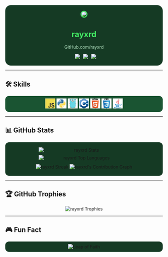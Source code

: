 <!-- Compact Profile Dashboard for rayxrd -->

<div align="center" style="background:#153a24; border-radius:18px; padding:18px 0; max-width:560px; margin:auto;">
  <img src="https://avatars.githubusercontent.com/u/your-github-id?v=4" width="80" style="border-radius:50%;border:3px solid #43ea64;">
  <h1 style="color:#43ea64; font-size:1.8em;">rayxrd</h1>
  <p style="color:#b7e6c6;">GitHub.com/rayxrd</p>
  <div>
    <img src="https://img.shields.io/twitter/follow/?logo=twitter&style=for-the-badge" alt="" style="margin:0 3px;">
    <img src="https://img.shields.io/github/followers/rayxrd?label=Followers&style=for-the-badge" style="margin:0 3px;">
    <img src="https://img.shields.io/github/stars/rayxrd?label=Stars&style=for-the-badge" style="margin:0 3px;">
    <img src="https://komarev.com/ghpvc/?username=rayxrd&label=Profile%20views&color=43ea64&style=for-the-badge" style="margin:0 3px;">
  </div>
</div>

---

## 🛠️ Skills
<div align="center" style="background:#1a5432; border-radius:12px; margin:14px 0 0 0; padding:8px 0; max-width:560px; margin:auto;">
  <a href="https://www.w3schools.com/js/" target="_blank"><img src="https://raw.githubusercontent.com/devicons/devicon/master/icons/javascript/javascript-original.svg" width="32"></a>
  <a href="https://www.python.org/" target="_blank"><img src="https://raw.githubusercontent.com/devicons/devicon/master/icons/python/python-original.svg" width="32"></a>
  <a href="https://golang.org/" target="_blank"><img src="https://raw.githubusercontent.com/devicons/devicon/master/icons/go/go-original.svg" width="32"></a>
  <a href="https://www.cplusplus.com/" target="_blank"><img src="https://raw.githubusercontent.com/devicons/devicon/master/icons/cplusplus/cplusplus-original.svg" width="32"></a>
  <a href="https://www.w3schools.com/html/" target="_blank"><img src="https://raw.githubusercontent.com/devicons/devicon/master/icons/html5/html5-original-wordmark.svg" width="32"></a>
  <a href="https://www.w3schools.com/css/" target="_blank"><img src="https://raw.githubusercontent.com/devicons/devicon/master/icons/css3/css3-original-wordmark.svg" width="32"></a>
  <a href="https://www.java.com/" target="_blank"><img src="https://raw.githubusercontent.com/devicons/devicon/master/icons/java/java-original.svg" width="32"></a>
</div>

---

## 📊 GitHub Stats
<div align="center" style="background:#153a24; border-radius:12px; margin:12px auto; padding:12px 0; max-width:560px;">
  <div style="display:flex;flex-wrap:wrap;justify-content:center;">
    <img src="https://github-readme-stats.vercel.app/api?username=rayxrd&show_icons=true&theme=react&border_radius=12&bg_color=153a24,153a24,153a24&title_color=43ea64&text_color=c0ffc0&icon_color=43ea64" width="290" alt="rayxrd Stats" style="margin:4px;">
    <img src="https://github-readme-stats.vercel.app/api/top-langs?username=rayxrd&show_icons=true&theme=react&border_radius=12&bg_color=153a24,153a24,153a24&title_color=43ea64&text_color=c0ffc0&icon_color=43ea64&layout=compact" width="290" alt="rayxrd Top Languages" style="margin:4px;">
  </div>
  <img src="https://github-readme-streak-stats.herokuapp.com/?user=rayxrd&theme=react&background=153a24&ring=43ea64&fire=43ea64&currStreakLabel=43ea64&sideNums=43ea64&sideLabels=c0ffc0&dates=c0ffc0&border_radius=12" width="560" alt="rayxrd Streak" style="margin:8px 0;">
  <img src="https://github-readme-activity-graph.vercel.app/graph?username=rayxrd&theme=react-dark&bg_color=153a24,153a24,153a24&color=43ea64&line=43ea64&point=c0ffc0" width="560" alt="rayxrd's Contribution Graph" style="margin:8px 0;">
</div>

---

## 🏆 GitHub Trophies
<div align="center">
  <img src="https://github-profile-trophy.vercel.app/?username=rayxrd&theme=radical&no-frame=true&column=7" alt="rayxrd Trophies" />
</div>

---

## 🎮 Fun Fact
<div align="center" style="background:#153a24; border-radius:12px; margin:10px auto; padding:8px 0; max-width:560px;">
  <img alt="Leap of Faith" width="340" src="https://raw.githubusercontent.com/rayxrd/rayxrd/main/J8CR.gif">
</div>
